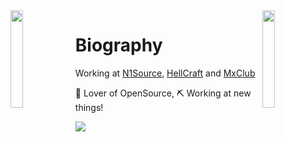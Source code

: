 <img align='left' src='https://www.ffbegif.com/King%20Edgar%20of%20Figaro/206001905%20Win.gif' width='20%'>  
<img align='right' src='https://www.ffbegif.com/Zack/207001105%20Win.gif' width='20%'>  

# Biography
Working at [N1Source](https://discord.gg/mamFxscUR3), [HellCraft](https://discord.gg/T8bcxC8JWA) and [MxClub](https://discord.gg/tQfCdkKH4V)  

🍹 Lover of OpenSource, ⛏️ Working at new things! 
  
![](https://komarev.com/ghpvc/?username=n1cksec&color=blueviolet)


